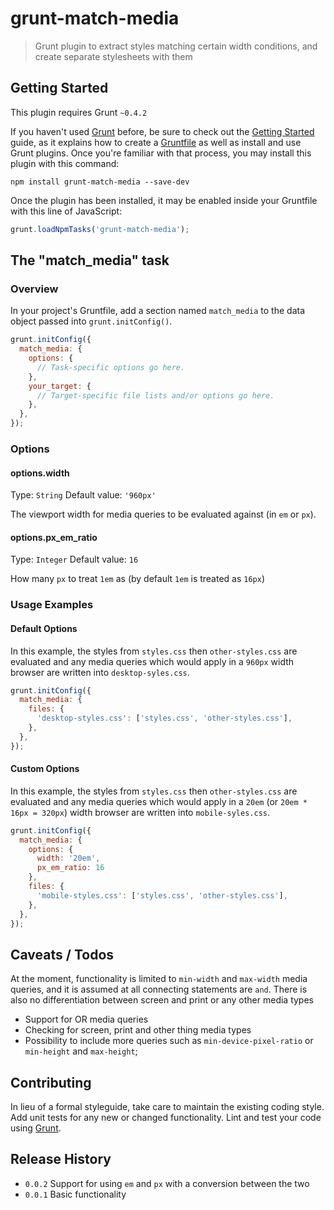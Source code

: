 # grunt-match-media

> Grunt plugin to extract styles matching certain width conditions, and create separate stylesheets with them

## Getting Started
This plugin requires Grunt `~0.4.2`

If you haven't used [Grunt](http://gruntjs.com/) before, be sure to check out the [Getting Started](http://gruntjs.com/getting-started) guide, as it explains how to create a [Gruntfile](http://gruntjs.com/sample-gruntfile) as well as install and use Grunt plugins. Once you're familiar with that process, you may install this plugin with this command:

```shell
npm install grunt-match-media --save-dev
```

Once the plugin has been installed, it may be enabled inside your Gruntfile with this line of JavaScript:

```js
grunt.loadNpmTasks('grunt-match-media');
```

## The "match_media" task

### Overview
In your project's Gruntfile, add a section named `match_media` to the data object passed into `grunt.initConfig()`.

```js
grunt.initConfig({
  match_media: {
    options: {
      // Task-specific options go here.
    },
    your_target: {
      // Target-specific file lists and/or options go here.
    },
  },
});
```

### Options

#### options.width
Type: `String`
Default value: `'960px'`

The viewport width for media queries to be evaluated against (in `em` or `px`).

#### options.px_em_ratio
Type: `Integer`
Default value: `16`

How many `px` to treat `1em` as (by default `1em` is treated as `16px`)

### Usage Examples

#### Default Options
In this example, the styles from `styles.css` then `other-styles.css` are evaluated and any media queries which would apply in a `960px` width browser are written into `desktop-syles.css`.

```js
grunt.initConfig({
  match_media: {
    files: {
      'desktop-styles.css': ['styles.css', 'other-styles.css'],
    },
  },
});
```

#### Custom Options
In this example, the styles from `styles.css` then `other-styles.css` are evaluated and any media queries which would apply in a `20em` (or `20em * 16px = 320px`) width browser are written into `mobile-syles.css`.

```js
grunt.initConfig({
  match_media: {
    options: {
      width: '20em',
      px_em_ratio: 16
    },
    files: {
      'mobile-styles.css': ['styles.css', 'other-styles.css'],
    },
  },
});
```

## Caveats / Todos

At the moment, functionality is limited to `min-width` and `max-width` media queries, and it is assumed at all connecting statements are `and`. There is also no differentiation between screen and print or any other media types

* Support for OR media queries
* Checking for screen, print and other thing media types
* Possibility to include more queries such as `min-device-pixel-ratio` or `min-height` and `max-height`;

## Contributing
In lieu of a formal styleguide, take care to maintain the existing coding style. Add unit tests for any new or changed functionality. Lint and test your code using [Grunt](http://gruntjs.com/).

## Release History

* `0.0.2` Support for using `em` and `px` with a conversion between the two
* `0.0.1` Basic functionality